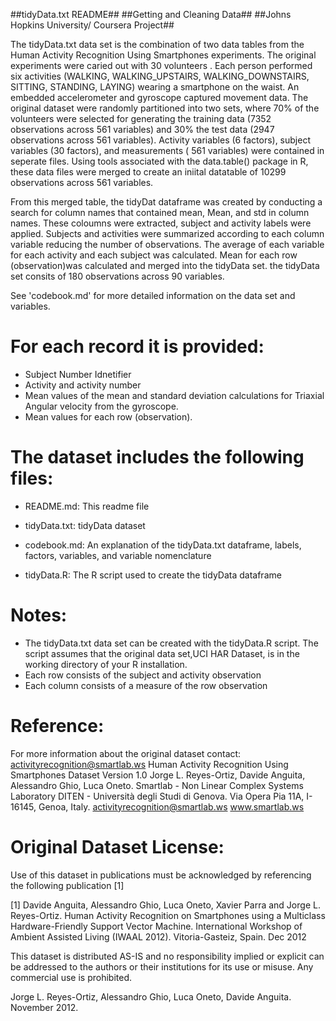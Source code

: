 ##tidyData.txt README##
##Getting and Cleaning Data##
##Johns Hopkins University/ Coursera Project##


The tidyData.txt data set is the combination of two data tables from the Human Activity Recognition Using Smartphones experiments.  The original experiments were caried out with 30 volunteers . Each person performed six activities (WALKING, WALKING_UPSTAIRS, WALKING_DOWNSTAIRS, SITTING, STANDING, LAYING) wearing a smartphone on the waist. An embedded accelerometer and gyroscope captured movement data.  The original dataset were randomly partitioned into two sets, where 70% of the volunteers were selected for generating the training data (7352 observations across 561 variables) and 30% the test data (2947 observations across 561 variables). Activity variables (6 factors), subject variables (30 factors), and measurements ( 561 variables) were contained in seperate files.  Using tools associated with the data.table() package in R, these data files were merged to create an iniital datatable of 10299 observations across 561 variables.  

From this merged table, the tidyDat dataframe was created by conducting a search for column names that contained mean, Mean, and std in column names. These coloumns were extracted, subject and activity labels were applied. Subjects and activities were summarized according to each column variable reducing the number of observations.  The average of each variable for each activity and each subject was calculated.  Mean for each row (observation)was calculated and merged into the tidyData set.  the tidyData set consits of 180 observations across 90 variables.     

See 'codebook.md' for more detailed information on the data set and variables. 

For each record it is provided:
======================================

* Subject Number Idnetifier
* Activity and activity number
* Mean values of the mean and standard deviation calculations for Triaxial Angular velocity from the gyroscope. 
* Mean values for each row (observation).

The dataset includes the following files:
=========================================

* README.md: This readme file

* tidyData.txt: tidyData dataset

* codebook.md: An explanation of the tidyData.txt dataframe, labels, factors, variables, and variable nomenclature

* tidyData.R: The R script used to create the tidyData dataframe

Notes: 
======
* The tidyData.txt data set can be created with the tidyData.R script.  The script assumes that the original data set,UCI HAR Dataset, is in the working directory of your R installation. 
* Each row consists of the subject and activity observation
* Each column consists of a measure of the row observation


Reference: 
============
For more information about the original dataset contact: activityrecognition@smartlab.ws
Human Activity Recognition Using Smartphones Dataset
Version 1.0
Jorge L. Reyes-Ortiz, Davide Anguita, Alessandro Ghio, Luca Oneto.
Smartlab - Non Linear Complex Systems Laboratory
DITEN - Università degli Studi di Genova.
Via Opera Pia 11A, I-16145, Genoa, Italy.
activityrecognition@smartlab.ws
www.smartlab.ws

Original Dataset License:
========================
Use of this dataset in publications must be acknowledged by referencing the following publication [1] 

[1] Davide Anguita, Alessandro Ghio, Luca Oneto, Xavier Parra and Jorge L. Reyes-Ortiz. Human Activity Recognition on Smartphones using a Multiclass Hardware-Friendly Support Vector Machine. International Workshop of Ambient Assisted Living (IWAAL 2012). Vitoria-Gasteiz, Spain. Dec 2012

This dataset is distributed AS-IS and no responsibility implied or explicit can be addressed to the authors or their institutions for its use or misuse. Any commercial use is prohibited.

Jorge L. Reyes-Ortiz, Alessandro Ghio, Luca Oneto, Davide Anguita. November 2012.



